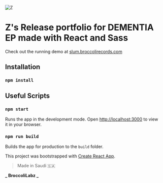 ![Z](https://github.com/BroccoliLabz/dementia-react-template/blob/ddb8eb02838d8e1c1e0758428fd051674fc16e41/public/logo192.png)

# Z's Release portfolio for DEMENTIA EP made with React and Sass

Check out the running demo at [slum.broccolirecords.com](https://slum.broccolirecords.com)

## Installation

### `npm install`

## Useful Scripts

### `npm start`

Runs the app in the development mode.
Open [http://localhost:3000](http://localhost:3000) to view it in your browser.

### `npm run build`

Builds the app for production to the `build` folder.

This project was bootstrapped with [Create React App](https://github.com/facebook/create-react-app).

> Made in Saudi 🇸🇦

**_ BroccoliLabz _**
